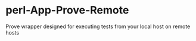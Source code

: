# perl-App-Prove-Remote
Prove wrapper designed for executing tests from your local host on remote hosts
